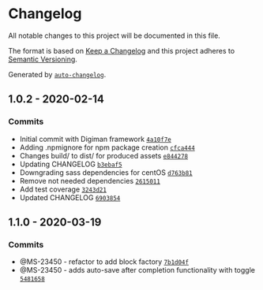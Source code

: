 # Changelog

All notable changes to this project will be documented in this file.

The format is based on [Keep a Changelog](https://keepachangelog.com/en/1.0.0/)
and this project adheres to [Semantic Versioning](https://semver.org/spec/v2.0.0.html).

Generated by [`auto-changelog`](https://github.com/CookPete/auto-changelog).

## 1.0.2 - 2020-02-14

### Commits

- Initial commit with Digiman framework [`4a10f7e`](https://github.ucds.io/ucfs/digiman/commit/4a10f7eb972c2ad15e6e3db2e07670266ecf99ff)
- Adding .npmignore for npm package creation [`cfca444`](https://github.ucds.io/ucfs/digiman/commit/cfca444c788da1a2eaf64d69a2ebbebed9688a39)
- Changes build/ to dist/ for produced assets [`e844278`](https://github.ucds.io/ucfs/digiman/commit/e8442787af9352ca6f16dbdf9baa82e3c290014e)
- Updating CHANGELOG [`b3ebaf5`](https://github.ucds.io/ucfs/digiman/commit/b3ebaf5e4a3c74dce529bc3609a3d7a2e4120ca1)
- Downgrading sass dependencies for centOS [`d763b81`](https://github.ucds.io/ucfs/digiman/commit/d763b810a5a0d4bf00e4f3407529b9ea6ad27be9)
- Remove not needed dependencies [`2615011`](https://github.ucds.io/ucfs/digiman/commit/2615011e5fcbe01386102ba7fb1cf849847f5fe0)
- Add test coverage [`3243d21`](https://github.ucds.io/ucfs/digiman/commit/3243d21ad88a7c9e3bdc98780e42302f58997d7d)
- Updated CHANGELOG [`6903854`](https://github.ucds.io/ucfs/digiman/commit/690385439c744ef91de9cba4659cbfb06077d201)


## 1.1.0 - 2020-03-19

### Commits

- @MS-23450 - refactor to add block factory [`7b1d04f`](https://github.ucds.io/ucfs/digiman/commit/7b1d04fe9872679cfccb15863cc1db265c181d65)
- @MS-23450 - adds auto-save after completion functionality with toggle [`5481658`](https://github.ucds.io/ucfs/digiman/commit/548165866da0caf55a465e99c753f59c7227665b)